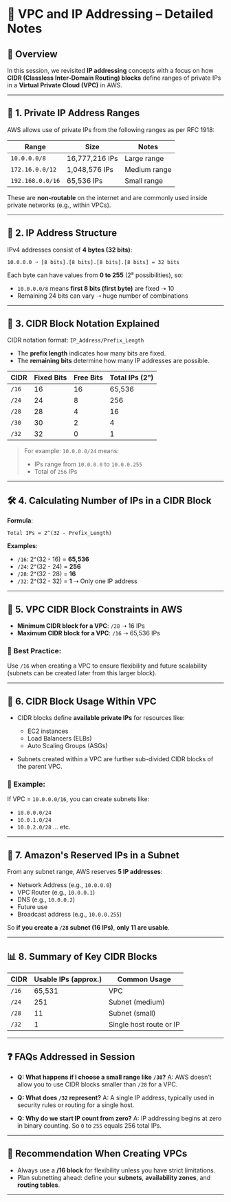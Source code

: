 # 📘 **VPC and IP Addressing – Detailed Notes**

## 🧠 **Overview**

In this session, we revisited **IP addressing** concepts with a focus on how **CIDR (Classless Inter-Domain Routing) blocks** define ranges of private IPs in a **Virtual Private Cloud (VPC)** in AWS.

---

## 📌 **1. Private IP Address Ranges**

AWS allows use of private IPs from the following ranges as per RFC 1918:

| Range            | Size           | Notes        |
| ---------------- | -------------- | ------------ |
| `10.0.0.0/8`     | 16,777,216 IPs | Large range  |
| `172.16.0.0/12`  | 1,048,576 IPs  | Medium range |
| `192.168.0.0/16` | 65,536 IPs     | Small range  |

These are **non-routable** on the internet and are commonly used inside private networks (e.g., within VPCs).

---

## 🧮 **2. IP Address Structure**

IPv4 addresses consist of **4 bytes (32 bits)**:

```
10.0.0.0 ➝ [8 bits].[8 bits].[8 bits].[8 bits] = 32 bits
```

Each byte can have values from **0 to 255** (2⁸ possibilities), so:

* `10.0.0.0/8` means **first 8 bits (first byte)** are fixed ➝ 10
* Remaining 24 bits can vary ➝ huge number of combinations

---

## 📘 **3. CIDR Block Notation Explained**

CIDR notation format: `IP_Address/Prefix_Length`

* The **prefix length** indicates how many bits are fixed.
* The **remaining bits** determine how many IP addresses are possible.

| CIDR  | Fixed Bits | Free Bits | Total IPs (2ⁿ) |
| ----- | ---------- | --------- | -------------- |
| `/16` | 16         | 16        | 65,536         |
| `/24` | 24         | 8         | 256            |
| `/28` | 28         | 4         | 16             |
| `/30` | 30         | 2         | 4              |
| `/32` | 32         | 0         | 1              |

> For example: `10.0.0.0/24` means:
>
> * IPs range from `10.0.0.0` to `10.0.0.255`
> * Total of `256` IPs

---

## 🛠️ **4. Calculating Number of IPs in a CIDR Block**

**Formula**:

```
Total IPs = 2^(32 - Prefix_Length)
```

**Examples**:

* `/16`: 2^(32 - 16) = **65,536**
* `/24`: 2^(32 - 24) = **256**
* `/28`: 2^(32 - 28) = **16**
* `/32`: 2^(32 - 32) = **1** ➝ Only one IP address

---

## 🚨 **5. VPC CIDR Block Constraints in AWS**

* **Minimum CIDR block for a VPC**: `/28` ➝ 16 IPs
* **Maximum CIDR block for a VPC**: `/16` ➝ 65,536 IPs

### 📝 Best Practice:

Use `/16` when creating a VPC to ensure flexibility and future scalability (subnets can be created later from this larger block).

---

## 🔁 **6. CIDR Block Usage Within VPC**

* CIDR blocks define **available private IPs** for resources like:

  * EC2 instances
  * Load Balancers (ELBs)
  * Auto Scaling Groups (ASGs)
* Subnets created within a VPC are further sub-divided CIDR blocks of the parent VPC.

### 🧪 Example:

If VPC = `10.0.0.0/16`, you can create subnets like:

* `10.0.0.0/24`
* `10.0.1.0/24`
* `10.0.2.0/28` … etc.

---

## 🧰 **7. Amazon's Reserved IPs in a Subnet**

From any subnet range, AWS reserves **5 IP addresses**:

* Network Address (e.g., `10.0.0.0`)
* VPC Router (e.g., `10.0.0.1`)
* DNS (e.g., `10.0.0.2`)
* Future use
* Broadcast address (e.g., `10.0.0.255`)

So **if you create a `/28` subnet (16 IPs)**, **only 11 are usable**.

---

## 📊 **8. Summary of Key CIDR Blocks**

| CIDR  | Usable IPs (approx.) | Common Usage            |
| ----- | -------------------- | ----------------------- |
| `/16` | 65,531               | VPC                     |
| `/24` | 251                  | Subnet (medium)         |
| `/28` | 11                   | Subnet (small)          |
| `/32` | 1                    | Single host route or IP |

---

## ❓ **FAQs Addressed in Session**

* **Q: What happens if I choose a small range like `/30`?**
  A: AWS doesn’t allow you to use CIDR blocks smaller than `/28` for a VPC.

* **Q: What does `/32` represent?**
  A: A single IP address, typically used in security rules or routing for a single host.

* **Q: Why do we start IP count from zero?**
  A: IP addressing begins at zero in binary counting. So `0` to `255` equals 256 total IPs.

---

## 📌 **Recommendation When Creating VPCs**

* Always use a **/16 block** for flexibility unless you have strict limitations.
* Plan subnetting ahead: define your **subnets**, **availability zones**, and **routing tables**.

---
